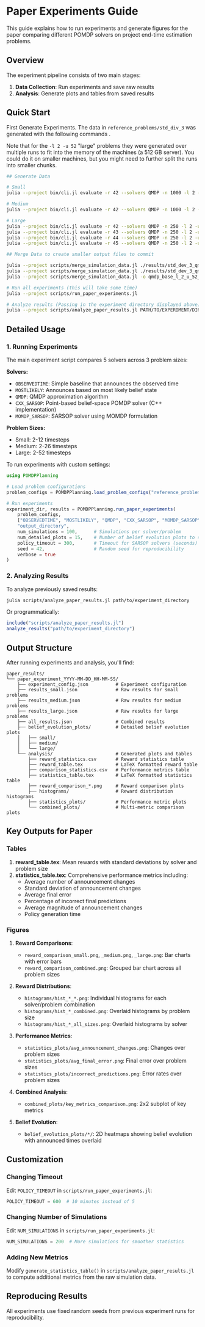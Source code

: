 # Paper Experiments Guide

This guide explains how to run experiments and generate figures for the paper comparing different POMDP solvers on project end-time estimation problems.

## Overview

The experiment pipeline consists of two main stages:
1. **Data Collection**: Run experiments and save raw results
2. **Analysis**: Generate plots and tables from saved results

## Quick Start

First Generate Experiments. The data in `reference_problems/std_div_3` was generated with the following commands .

Note that for the `-l 2 -u 52` "large" problems they were generated over multiple runs to fit into the memory of the machines (a 512 GB server). You could do it on smaller machines, but you might need to further split the runs into smaller chunks.

```bash
## Generate Data

# Small
julia --project bin/cli.jl evaluate -r 42 --solvers QMDP -n 1000 -l 2 -u 12 --no-plot

# Medium
julia --project bin/cli.jl evaluate -r 42 --solvers QMDP -n 1000 -l 2 -u 26 --no-plot

# Large
julia --project bin/cli.jl evaluate -r 42 --solvers QMDP -n 250 -l 2 -u 52 --no-plot
julia --project bin/cli.jl evaluate -r 43 --solvers QMDP -n 250 -l 2 -u 52 --no-plot
julia --project bin/cli.jl evaluate -r 44 --solvers QMDP -n 250 -l 2 -u 52 --no-plot
julia --project bin/cli.jl evaluate -r 45 --solvers QMDP -n 250 -l 2 -u 52 --no-plot

## Merge Data to create smaller output files to commit

julia --project scripts/merge_simulation_data.jl ./results/std_dev_3_qmdp_l_2_u_12_n_1000_s42/evaluation_results.json -o qmdp_base_l_2_u_12_n_1000.json
julia --project scripts/merge_simulation_data.jl ./results/std_dev_3_qmdp_l_2_u_26_n_1000_s42/evaluation_results.json -o qmdp_base_l_2_u_26_n_1000.json
julia --project scripts/merge_simulation_data.jl -o qmdp_base_l_2_u_52_n_1000 ./results/std_dev_3_qmdp_l_2_u_52_n_250_s42/evaluation_results.json ./results/std_dev_3_qmdp_l_2_u_52_n_250_s43/evaluation_results.json ./results/std_dev_3_qmdp_l_2_u_52_n_250_s44/evaluation_results.json ./results/std_dev_3_qmdp_l_2_u_52_n_250_s45/evaluation_results.json
```

```bash
# Run all experiments (this will take some time)
julia --project scripts/run_paper_experiments.jl

# Analyze results (Passing in the experiment directory displayed above))
julia --project scripts/analyze_paper_results.jl PATH/TO/EXPERIMENT/DIRECTORY/

```

## Detailed Usage

### 1. Running Experiments

The main experiment script compares 5 solvers across 3 problem sizes:

**Solvers:**
- `OBSERVEDTIME`: Simple baseline that announces the observed time
- `MOSTLIKELY`: Announces based on most likely belief state
- `QMDP`: QMDP approximation algorithm
- `CXX_SARSOP`: Point-based belief-space POMDP solver (C++ implementation)
- `MOMDP_SARSOP`: SARSOP solver using MOMDP formulation

**Problem Sizes:**
- Small: 2-12 timesteps
- Medium: 2-26 timesteps  
- Large: 2-52 timesteps

To run experiments with custom settings:

```julia
using POMDPPlanning

# Load problem configurations
problem_configs = POMDPPlanning.load_problem_configs("reference_problems")

# Run experiments
experiment_dir, results = POMDPPlanning.run_paper_experiments(
    problem_configs,
    ["OBSERVEDTIME", "MOSTLIKELY", "QMDP", "CXX_SARSOP", "MOMDP_SARSOP"],
    "output_directory",
    num_simulations = 100,      # Simulations per solver/problem
    num_detailed_plots = 15,    # Number of belief evolution plots to save
    policy_timeout = 300,       # Timeout for SARSOP solvers (seconds)
    seed = 42,                  # Random seed for reproducibility
    verbose = true
)
```

### 2. Analyzing Results

To analyze previously saved results:

```bash
julia scripts/analyze_paper_results.jl path/to/experiment_directory
```

Or programmatically:

```julia
include("scripts/analyze_paper_results.jl")
analyze_results("path/to/experiment_directory")
```

## Output Structure

After running experiments and analysis, you'll find:

```
paper_results/
└── paper_experiment_YYYY-MM-DD_HH-MM-SS/
    ├── experiment_config.json          # Experiment configuration
    ├── results_small.json              # Raw results for small problems
    ├── results_medium.json             # Raw results for medium problems
    ├── results_large.json              # Raw results for large problems
    ├── all_results.json                # Combined results
    ├── belief_evolution_plots/         # Detailed belief evolution plots
    │   ├── small/
    │   ├── medium/
    │   └── large/
    └── analysis/                       # Generated plots and tables
        ├── reward_statistics.csv       # Reward statistics table
        ├── reward_table.tex            # LaTeX formatted reward table
        ├── comparison_statistics.csv   # Performance metrics table
        ├── statistics_table.tex        # LaTeX formatted statistics table
        ├── reward_comparison_*.png     # Reward comparison plots
        ├── histograms/                 # Reward distribution histograms
        ├── statistics_plots/           # Performance metric plots
        └── combined_plots/             # Multi-metric comparison plots
```

## Key Outputs for Paper

### Tables
1. **reward_table.tex**: Mean rewards with standard deviations by solver and problem size
2. **statistics_table.tex**: Comprehensive performance metrics including:
   - Average number of announcement changes
   - Standard deviation of announcement changes
   - Average final error
   - Percentage of incorrect final predictions
   - Average magnitude of announcement changes
   - Policy generation time

### Figures
1. **Reward Comparisons**:
   - `reward_comparison_small.png`, `_medium.png`, `_large.png`: Bar charts with error bars
   - `reward_comparison_combined.png`: Grouped bar chart across all problem sizes

2. **Reward Distributions**:
   - `histograms/hist_*_*.png`: Individual histograms for each solver/problem combination
   - `histograms/hist_*_combined.png`: Overlaid histograms by problem size
   - `histograms/hist_*_all_sizes.png`: Overlaid histograms by solver

3. **Performance Metrics**:
   - `statistics_plots/avg_announcement_changes.png`: Changes over problem sizes
   - `statistics_plots/avg_final_error.png`: Final error over problem sizes
   - `statistics_plots/incorrect_predictions.png`: Error rates over problem sizes

4. **Combined Analysis**:
   - `combined_plots/key_metrics_comparison.png`: 2x2 subplot of key metrics

5. **Belief Evolution**:
   - `belief_evolution_plots/*/`: 2D heatmaps showing belief evolution with announced times overlaid

## Customization

### Changing Timeout

Edit `POLICY_TIMEOUT` in `scripts/run_paper_experiments.jl`:
```julia
POLICY_TIMEOUT = 600  # 10 minutes instead of 5
```

### Changing Number of Simulations

Edit `NUM_SIMULATIONS` in `scripts/run_paper_experiments.jl`:
```julia
NUM_SIMULATIONS = 200  # More simulations for smoother statistics
```

### Adding New Metrics

Modify `generate_statistics_table()` in `scripts/analyze_paper_results.jl` to compute additional metrics from the raw simulation data.

## Reproducing Results

All experiments use fixed random seeds from previous experiment runs for reproducibility.